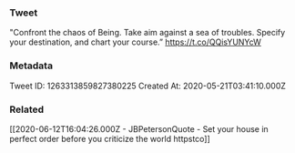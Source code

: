 ### Tweet
"Confront the chaos of Being. Take aim against a sea of troubles. Specify your destination, and chart your course.” https://t.co/QQisYUNYcW

### Metadata
Tweet ID: 1263313859827380225
Created At: 2020-05-21T03:41:10.000Z

### Related
[[2020-06-12T16:04:26.000Z - JBPetersonQuote - Set your house in perfect order before you criticize the world httpstco]]

